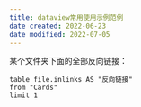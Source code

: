 ```yaml
---
title: dataview常用使用示例范例
date created: 2022-06-23
date modified: 2022-07-05
---
```

某个文件夹下面的全部反向链接：

```dataview
table file.inlinks AS "反向链接"
from "Cards"
limit 1
```
